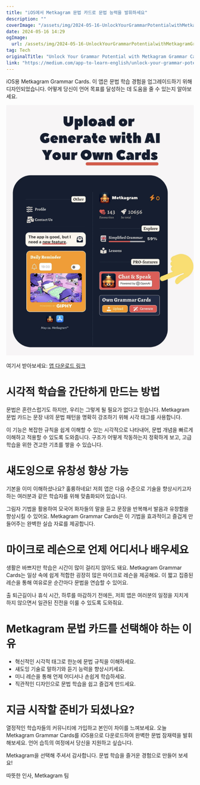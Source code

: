 ```yaml
---
title: "iOS에서 Metkagram 문법 카드로 문법 능력을 발휘하세요"
description: ""
coverImage: "/assets/img/2024-05-16-UnlockYourGrammarPotentialwithMetkagramGrammarCardsonIOS_0.png"
date: 2024-05-16 14:29
ogImage: 
  url: /assets/img/2024-05-16-UnlockYourGrammarPotentialwithMetkagramGrammarCardsonIOS_0.png
tag: Tech
originalTitle: "Unlock Your Grammar Potential with Metkagram Grammar Cards on IOS"
link: "https://medium.com/app-to-learn-english/unlock-your-grammar-potential-with-metkagram-grammar-cards-on-ios-8498fa00fbff"
---
```



iOS용 Metkagram Grammar Cards. 이 앱은 문법 학습 경험을 업그레이드하기 위해 디자인되었습니다. 어떻게 당신이 언어 목표를 달성하는 데 도움을 줄 수 있는지 알아보세요.

![이미지](/assets/img/2024-05-16-UnlockYourGrammarPotentialwithMetkagramGrammarCardsonIOS_0.png)

여기서 받아보세요: [앱 다운로드 링크](https://apps.apple.com/us/app/grammar-cards-ai-tutor/id6502211918)

# 시각적 학습을 간단하게 만드는 방법

<div class="content-ad"></div>

문법은 혼란스럽기도 하지만, 우리는 그렇게 될 필요가 없다고 믿습니다. Metkagram 문법 카드는 문장 내의 문법 패턴을 명확히 강조하기 위해 시각 태그를 사용합니다.

이 기능은 복잡한 규칙을 쉽게 이해할 수 있는 시각적으로 나타내어, 문법 개념을 빠르게 이해하고 적용할 수 있도록 도와줍니다. 구조가 어떻게 작동하는지 정확하게 보고, 고급 학습을 위한 견고한 기초를 쌓을 수 있습니다.

# 섀도잉으로 유창성 향상 가능

기본을 이미 이해하셨나요? 훌륭하네요! 저희 앱은 다음 수준으로 기술을 향상시키고자 하는 여러분과 같은 학습자를 위해 맞춤화되어 있습니다.

<div class="content-ad"></div>

그림자 기법을 활용하여 모국어 화자들의 말을 듣고 문장을 반복해서 발음과 유창함을 향상시킬 수 있어요. Metkagram Grammar Cards은 이 기법을 효과적이고 즐겁게 만들어주는 완벽한 실습 자료를 제공합니다.

# 마이크로 레슨으로 언제 어디서나 배우세요

생활은 바쁘지만 학습은 시간이 많이 걸리지 않아도 돼요. Metkagram Grammar Cards는 일상 속에 쉽게 적합한 굉장히 많은 마이크로 레슨을 제공해요. 이 짧고 집중된 레슨을 통해 여유로운 순간마다 문법을 연습할 수 있어요.

출 퇴근길이나 휴식 시간, 하루를 마감하기 전에든, 저희 앱은 여러분의 일정을 지치게 하지 않으면서 일관된 진전을 이룰 수 있도록 도와줘요.

<div class="content-ad"></div>

# Metkagram 문법 카드를 선택해야 하는 이유

- 혁신적인 시각적 태그로 한눈에 문법 규칙을 이해하세요.
- 섀도잉 기술로 말하기와 듣기 능력을 향상시키세요.
- 미니 레슨을 통해 언제 어디서나 손쉽게 학습하세요.
- 직관적인 디자인으로 문법 학습을 쉽고 즐겁게 만드세요.

# 지금 시작할 준비가 되셨나요?

열정적인 학습자들의 커뮤니티에 가입하고 본인이 차이를 느껴보세요. 오늘 Metkagram Grammar Cards를 iOS용으로 다운로드하여 완벽한 문법 잠재력을 발휘해보세요. 언어 습득의 여정에서 당신을 지원하고 싶습니다.

<div class="content-ad"></div>

Metkagram을 선택해 주셔서 감사합니다. 문법 학습을 즐거운 경험으로 만들어 보세요!

따뜻한 인사,
Metkagram 팀